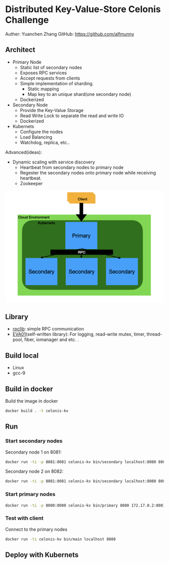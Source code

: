 # Distributed Key-Value-Store Celonis Challenge

Auther: Yuanchen Zhang
GitHub: https://github.com/alfmunny

## Architect

- Primary Node
    - Static list of secondary nodes
    - Exposes RPC services
    - Accept requests from clients
    - Simple implementation of sharding.
        - Static mapping
        - Map key to an unique shard(one secondary node)
    - Dockerized
- Secondary Node
    - Provide the Key-Value Storage
    - Read Write Lock to separate the read and write IO
    - Dockerized
- Kubernets
    - Configure the nodes
    - Load Balancing
    - Watchdog, replica, etc..

Advanced(ideas): 
- Dynamic scaling with service discovery
    - Heartbeat from secondary nodes to primary node
    - Regester the secondary nodes onto primary node while receiving heartbeat.
    - Zookeeper

![Architect](./architect.png)

## Library

- [rpclib](https://github.com/rpclib/rpclib): simple RPC communication
- [EVA01](https://github.com/alfmunny/EVA01)(self-written library): For logging, read-write mutex, timer, thread-pool, fiber, iomanager and etc. .

## Build local

- Linux
- gcc-9

## Build in docker

Build the image in docker

```bash
docker build . -t celonis-kv
```

## Run

### Start secondary nodes

Secondary node 1 on 8081:

```bash
docker run -ti -p 8081:8081 celonis-kv bin/secondary localhost:8080 8081
```

Secondary node 2 on 8082:

```bash
docker run -ti -p 8081:8081 celonis-kv bin/secondary localhost:8080 8081
```

### Start primary nodes

```bash
docker run -ti -p 8080:8080 celonis-kv bin/primary 8080 172.17.0.2:8081 172.17.0.3:8082
```

### Test with client

Connect to the primary nodes

```bash
docker run -ti celonis-kv bin/main localhost 8080
```

## Deploy with Kubernets

